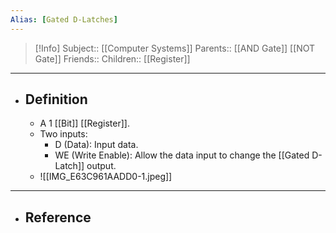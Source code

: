 ```yaml
---
Alias: [Gated D-Latches]
---
```

> [!Info]
> Subject:: [[Computer Systems]]
> Parents:: [[AND Gate]] [[NOT Gate]]
> Friends:: 
> Children:: [[Register]]
---
- ## Definition
	- A 1 [[Bit]] [[Register]].
	- Two inputs:
		- D (Data): Input data.
		- WE (Write Enable): Allow the data input to change the [[Gated D-Latch]] output.
	- ![[IMG_E63C961AADD0-1.jpeg]]
---
- ## Reference